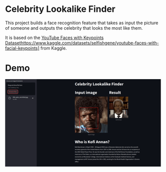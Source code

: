 # Celebrity Lookalike Finder

This project builds a face recognition feature that takes as input the picture of someone and outputs the celebrity that looks the most like them.

It is based on the [YouTube Faces with Keypoints Dataset]([https://www.kaggle.com/datasets/selfishgene/youtube-faces-with-facial-keypoints)https://www.kaggle.com/datasets/selfishgene/youtube-faces-with-facial-keypoints] from Kaggle.

# Demo
![demo](/img/celebrity_lookalike_demo.gif)



